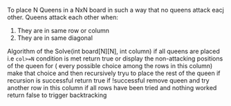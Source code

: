 To place N Queens in a NxN board in such a way that no queens attack eacj other.
Queens attack each other when: 
1. They are in same row or column 
2. They are in same diagonal

Algorithm of the Solve(int board[N][N], int column)
if all queens are placed i.e `col>=N` condition is met 
	return true or display the non-attacking positions of the queen
for ( every possible choice among the rows in this column)
	make that choice and then recursively tryu to place the rest of the queen
	if recursion is successful
		return true
	if !successful 
		remove queen and try another row in this column
if all rows have been tried and nothing worked 
	return false to trigger backtracking

